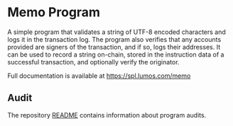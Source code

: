 # Memo Program

A simple program that validates a string of UTF-8 encoded characters and logs it
in the transaction log. The program also verifies that any accounts provided are
signers of the transaction, and if so, logs their addresses. It can be used to
record a string on-chain, stored in the instruction data of a successful
transaction, and optionally verify the originator.

Full documentation is available at https://spl.lumos.com/memo

## Audit

The repository [README](https://github.com/lumos-labs/lumos-program-library#audits)
contains information about program audits.
